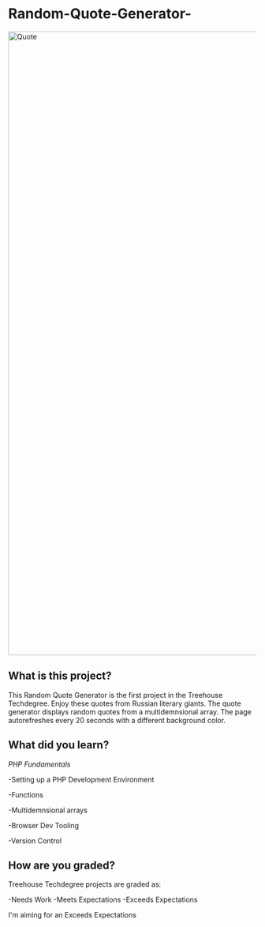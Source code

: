 # Random-Quote-Generator-



<img width="1263" alt="Quote" src="https://user-images.githubusercontent.com/12889670/66725535-1b2fb480-ee01-11e9-9ef6-1dc9e054f177.png">


## What is this project?

This Random Quote Generator is the first project in the Treehouse Techdegree. Enjoy these quotes from Russian literary giants. The quote generator displays random quotes from a multidemnsional array. The page autorefreshes every 20 seconds with a different background color.



## What did you learn?
*PHP Fundamentals*

-Setting up a PHP Development Environment


-Functions


-Multidemnsional arrays


-Browser Dev Tooling


-Version Control



## How are you graded?

Treehouse Techdegree projects are graded as:

-Needs Work
-Meets Expectations
-Exceeds Expectations

I'm aiming for an Exceeds Expectations 